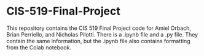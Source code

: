 # CIS-519-Final-Project

This repository contains the CIS 519 Final Project code for Amiel Orbach, Brian Perriello, and Nicholas Pilotti. There is a .ipynb file and a .py file. They contain the same information, but the .ipynb file also contains formatting from the Colab notebook.

